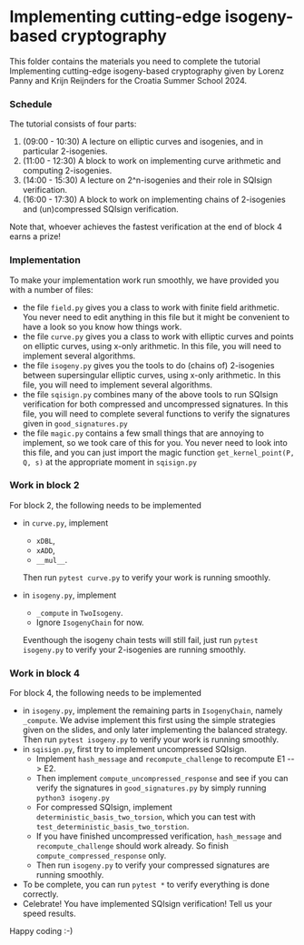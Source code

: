 # Implementing cutting-edge isogeny-based cryptography

This folder contains the materials you need to complete the tutorial
    Implementing cutting-edge isogeny-based cryptography
given by Lorenz Panny and Krijn Reijnders for the Croatia Summer School 2024.

### Schedule

The tutorial consists of four parts:
1. (09:00 - 10:30) A lecture on elliptic curves and isogenies, and in particular 2-isogenies.
2. (11:00 - 12:30) A block to work on implementing curve arithmetic and computing 2-isogenies.
3. (14:00 - 15:30) A lecture on 2^n-isogenies and their role in SQIsign verification.
4. (16:00 - 17:30) A block to work on implementing chains of 2-isogenies and (un)compressed SQIsign verification.

Note that, whoever achieves the fastest verification at the end of block 4 earns a prize!

### Implementation

To make your implementation work run smoothly, we have provided you with a number of files:
* the file `field.py` gives you a class to work with finite field arithmetic. You never need to edit anything in this file
    but it might be convenient to have a look so you know how things work.
* the file `curve.py` gives you a class to work with elliptic curves and points on elliptic curves, using x-only arithmetic.
    In this file, you will need to implement several algorithms.
* the file `isogeny.py` gives you the tools to do (chains of) 2-isogenies between supersingular elliptic curves, using x-only arithmetic.
    In this file, you will need to implement several algorithms.
* the file `sqisign.py` combines many of the above tools to run SQIsign verification for both compressed and uncompressed signatures.
    In this file, you will need to complete several functions to verify the signatures given in `good_signatures.py`
* the file `magic.py` contains a few small things that are annoying to implement, so we took care of this for you. You never need to
    look into this file, and you can just import the magic function `get_kernel_point(P, Q, s)` at the appropriate moment in `sqisign.py`

### Work in block 2

For block 2, the following needs to be implemented
* in `curve.py`, implement 
    * `xDBL`,
    * `xADD`, 
    * `__mul__`. 
    
    Then run `pytest curve.py` to verify your work is running smoothly.
* in `isogeny.py`, implement 
    * `_compute` in `TwoIsogeny`. 
    * Ignore `IsogenyChain` for now.
    
    Eventhough the isogeny chain tests will still fail, just run `pytest isogeny.py` to verify your 2-isogenies are running smoothly.

### Work in block 4

For block 4, the following needs to be implemented
* in `isogeny.py`, implement the remaining parts in `IsogenyChain`, namely `_compute`. We advise implement this first using the simple strategies given on the slides, and only later implementing the balanced strategy. Then run `pytest isogeny.py` to verify your work is running smoothly.
* in `sqisign.py`, first try to implement uncompressed SQIsign.
    * Implement `hash_message` and `recompute_challenge` to recompute E1 --> E2.
    * Then implement `compute_uncompressed_response` and see if you can verify the
    signatures in `good_signatures.py` by simply running `python3 isogeny.py`
    * For compressed SQIsign, implement `deterministic_basis_two_torsion`, which
    you can test with `test_deterministic_basis_two_torstion`. 
    * If you have finished
    uncompressed verification, `hash_message` and `recompute_challenge` should work
    already. So finish `compute_compressed_response` only.
    * Then run `isogeny.py` to verify your compressed signatures are running smoothly.
* To be complete, you can run `pytest *` to verify everything is done correctly.
* Celebrate! You have implemented SQIsign verification! Tell us your speed results.

Happy coding :-)
